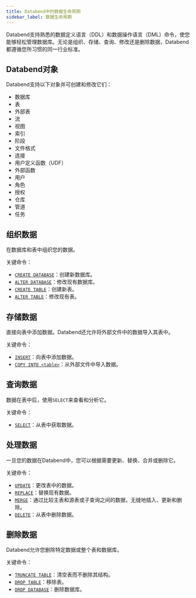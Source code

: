 ```yaml
---
title: Databend中的数据生命周期
sidebar_label: 数据生命周期
---
```


Databend支持熟悉的数据定义语言（DDL）和数据操作语言（DML）命令，使您能够轻松管理数据库。无论是组织、存储、查询、修改还是删除数据，Databend都遵循您所习惯的同一行业标准。

## Databend对象

Databend支持以下对象并可创建和修改它们：

- 数据库
- 表
- 外部表
- 流
- 视图
- 索引
- 阶段
- 文件格式
- 连接
- 用户定义函数（UDF）
- 外部函数
- 用户
- 角色
- 授权
- 仓库
- 管道
- 任务

## 组织数据

在数据库和表中组织您的数据。

关键命令：

- [`CREATE DATABASE`](/sql/sql-commands/ddl/database/ddl-create-database)：创建新数据库。
- [`ALTER DATABASE`](/sql/sql-commands/ddl/database/ddl-alter-database)：修改现有数据库。
- [`CREATE TABLE`](/sql/sql-commands/ddl/table/ddl-create-table)：创建新表。
- [`ALTER TABLE`](/sql/sql-commands/ddl/table/alter-table-column)：修改现有表。

## 存储数据

直接向表中添加数据。Databend还允许将外部文件中的数据导入其表中。

关键命令：

- [`INSERT`](/sql/sql-commands/dml/dml-insert)：向表中添加数据。
- [`COPY INTO <table>`](/sql/sql-commands/dml/dml-copy-into-table)：从外部文件中导入数据。

## 查询数据

数据在表中后，使用`SELECT`来查看和分析它。

关键命令：

- [`SELECT`](/sql/sql-commands/query-syntax/query-select)：从表中获取数据。

## 处理数据

一旦您的数据在Databend中，您可以根据需要更新、替换、合并或删除它。

关键命令：

- [`UPDATE`](/sql/sql-commands/dml/dml-update)：更改表中的数据。
- [`REPLACE`](/sql/sql-commands/dml/dml-replace)：替换现有数据。
- [`MERGE`](/sql/sql-commands/dml/dml-merge)：通过比较主表和源表或子查询之间的数据，无缝地插入、更新和删除。
- [`DELETE`](/sql/sql-commands/dml/dml-delete-from)：从表中删除数据。

## 删除数据

Databend允许您删除特定数据或整个表和数据库。

关键命令：

- [`TRUNCATE TABLE`](/sql/sql-commands/ddl/table/ddl-truncate-table)：清空表而不删除其结构。
- [`DROP TABLE`](/sql/sql-commands/ddl/table/ddl-drop-table)：移除表。
- [`DROP DATABASE`](/sql/sql-commands/ddl/database/ddl-drop-database)：删除数据库。